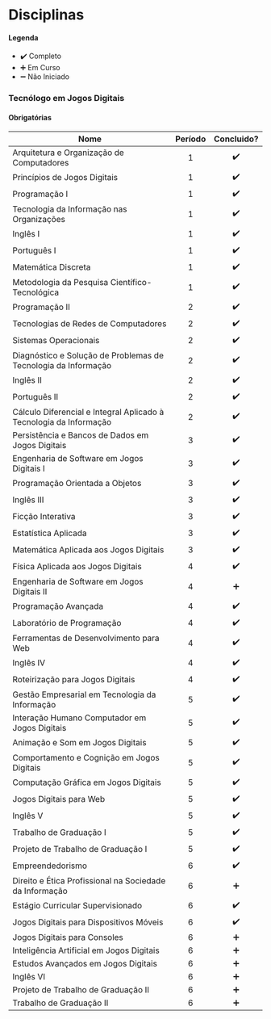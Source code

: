 # Disciplinas

#### Legenda
* :heavy_check_mark:  Completo
* :heavy_plus_sign:   Em Curso
* :heavy_minus_sign:  Não Iniciado

### Tecnólogo em Jogos Digitais

#### Obrigatórias

| Nome                                                                        | Período |   Concluido? |
| --------------------------------------------------------------------------- |:-:| :----------------: |
| Arquitetura e Organização de Computadores                                   | 1 | :heavy_check_mark: |
| Princípios de Jogos Digitais                                                | 1 | :heavy_check_mark: |
| Programação I                                                               | 1 | :heavy_check_mark: |
| Tecnologia da Informação nas Organizações                                   | 1 | :heavy_check_mark: |
| Inglês I                                                                    | 1 | :heavy_check_mark: |
| Português I                                                                 | 1 | :heavy_check_mark: |
| Matemática Discreta                                                         | 1 | :heavy_check_mark: |
| Metodologia da Pesquisa Científico-Tecnológica                              | 1 | :heavy_check_mark: |
| Programação II                                                              | 2 | :heavy_check_mark: |
| Tecnologias de Redes de Computadores                                        | 2 | :heavy_check_mark: |
| Sistemas Operacionais                                                       | 2 | :heavy_check_mark: |
| Diagnóstico e Solução de Problemas de Tecnologia da Informação              | 2 | :heavy_check_mark: |
| Inglês II                                                                   | 2 | :heavy_check_mark: |
| Português II                                                                | 2 | :heavy_check_mark: |
| Cálculo Diferencial e Integral Aplicado à Tecnologia da Informação          | 2 | :heavy_check_mark: |
| Persistência e Bancos de Dados em Jogos Digitais                            | 3 | :heavy_check_mark: |
| Engenharia de Software em Jogos Digitais I                                  | 3 | :heavy_check_mark: |
| Programação Orientada a Objetos                                             | 3 | :heavy_check_mark: |
| Inglês III                                                                  | 3 | :heavy_check_mark: |
| Ficção Interativa                                                           | 3 | :heavy_check_mark: |
| Estatística Aplicada                                                        | 3 | :heavy_check_mark: |
| Matemática Aplicada aos Jogos Digitais                                      | 3 | :heavy_check_mark: |
| Física Aplicada aos Jogos Digitais                                          | 4 | :heavy_check_mark: |
| Engenharia de Software em Jogos Digitais II                                 | 4 | :heavy_plus_sign: |
| Programação Avançada                                                        | 4 | :heavy_check_mark: |
| Laboratório de Programação                                                  | 4 | :heavy_check_mark: |
| Ferramentas de Desenvolvimento para Web                                     | 4 | :heavy_check_mark: |
| Inglês IV                                                                   | 4 | :heavy_check_mark: |
| Roteirização para Jogos Digitais                                            | 4 | :heavy_check_mark: |
| Gestão Empresarial em Tecnologia da Informação                              | 5 | :heavy_check_mark: |
| Interação Humano Computador em Jogos Digitais                               | 5 | :heavy_check_mark: |
| Animação e Som em Jogos Digitais                                            | 5 | :heavy_check_mark: |
| Comportamento e Cognição em Jogos Digitais                                  | 5 | :heavy_check_mark: |
| Computação Gráfica em Jogos Digitais                                        | 5 | :heavy_check_mark: |
| Jogos Digitais para Web                                                     | 5 | :heavy_check_mark: |
| Inglês V                                                                    | 5 | :heavy_check_mark: |
| Trabalho de Graduação I                                                     | 5 | :heavy_check_mark: |
| Projeto de Trabalho de Graduação I                                          | 5 | :heavy_check_mark: |
| Empreendedorismo                                                            | 6 | :heavy_check_mark: |
| Direito e Ética Profissional na Sociedade da Informação                     | 6 | :heavy_plus_sign: |
| Estágio Curricular Supervisionado                                           | 6 | :heavy_check_mark: |
| Jogos Digitais para Dispositivos Móveis                                     | 6 | :heavy_check_mark: |
| Jogos Digitais para Consoles                                                | 6 | :heavy_plus_sign: |
| Inteligência Artificial em Jogos Digitais                                   | 6 | :heavy_plus_sign: |
| Estudos Avançados em Jogos Digitais                                         | 6 | :heavy_plus_sign: |
| Inglês VI                                                                   | 6 | :heavy_plus_sign: |
| Projeto de Trabalho de Graduação II                                         | 6 | :heavy_plus_sign: |
| Trabalho de Graduação II                                                    | 6 | :heavy_plus_sign: |